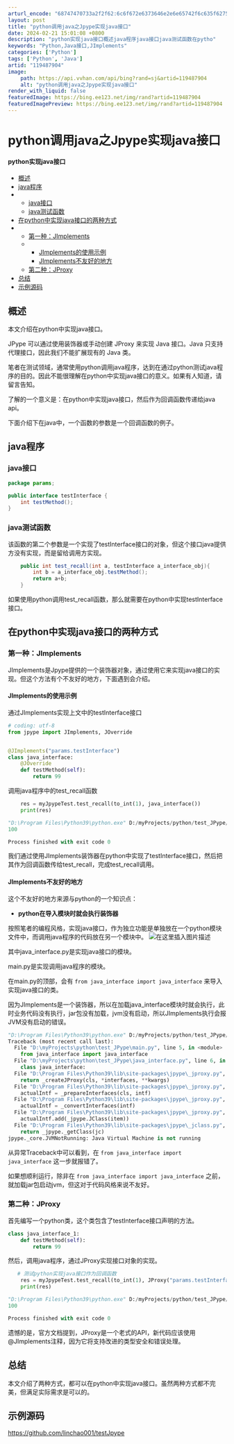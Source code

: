 ```yaml
---
arturl_encode: "68747470733a2f2f62:6c6f672e6373646e2e6e65742f6c635f62757a686964616f2f:61727469636c652f64657461696c732f313139343837393034"
layout: post
title: "python调用java之Jpype实现java接口"
date: 2024-02-21 15:01:08 +0800
description: "python实现java接口概述java程序java接口java测试函数在pytho"
keywords: "Python,Java接口,JImplements"
categories: ['Python']
tags: ['Python', 'Java']
artid: "119487904"
image:
    path: https://api.vvhan.com/api/bing?rand=sj&artid=119487904
    alt: "python调用java之Jpype实现java接口"
render_with_liquid: false
featuredImage: https://bing.ee123.net/img/rand?artid=119487904
featuredImagePreview: https://bing.ee123.net/img/rand?artid=119487904
---
```


# python调用java之Jpype实现java接口

#### python实现java接口

* [概述](#_1)
* [java程序](#java_7)
* + [java接口](#java_8)
  + [java测试函数](#java_18)
* [在python中实现java接口的两种方式](#pythonjava_27)
* + [第一种：JImplements](#JImplements_28)
  + - [JImplements的使用示例](#JImplements_30)
    - [JImplements不友好的地方](#JImplements_59)
  + [第二种：JProxy](#JProxy_91)
* [总结](#_116)
* [示例源码](#_118)

## 概述

本文介绍在python中实现java接口。
  
JPype 可以通过使用装饰器或手动创建 JProxy 来实现 Java 接口。Java 只支持代理接口，因此我们不能扩展现有的 Java 类。
  
笔者在测试领域，通常使用python调用java程序，达到在通过python测试java程序的目的。因此不能很理解在python中实现java接口的意义。如果有人知道，请留言告知。
  
了解的一个意义是：在python中实现java接口，然后作为回调函数传递给java api。
  
下面介绍下在java中，一个函数的参数是一个回调函数的例子。

## java程序

### java接口

```java
package params;

public interface testInterface {
    int testMethod();
}


```

### java测试函数

该函数的第二个参数是一个实现了testInterface接口的对象，但这个接口java提供方没有实现，而是留给调用方实现。

```java
    public int test_recall(int a, testInterface a_interface_obj){
        int b = a_interface_obj.testMethod();
        return a+b;
    }

```

如果使用python调用test\_recall函数，那么就需要在python中实现testInterface接口。

## 在python中实现java接口的两种方式

### 第一种：JImplements

JImplements是Jpype提供的一个装饰器对象，通过使用它来实现java接口的实现。但这个方法有个不友好的地方，下面遇到会介绍。

#### JImplements的使用示例

通过JImplements实现上文中的testInterface接口

```python
# coding: utf-8
from jpype import JImplements, JOverride


@JImplements("params.testInterface")
class java_interface:
    @JOverride
    def testMethod(self):
        return 99

```

调用java程序中的test\_recall函数

```python
    res = myJpypeTest.test_recall(to_int(1), java_interface())
    print(res)

```

```python
"D:\Program Files\Python39\python.exe" D:/myProjects/python/test_JPype/main.py
100

Process finished with exit code 0


```

我们通过使用JImplements装饰器在python中实现了testInterface接口，然后把其作为回调函数传给test\_recall，完成test\_recall调用。

#### JImplements不友好的地方

这个不友好的地方来源与python的一个知识点：

* **python在导入模块时就会执行装饰器**

按照笔者的编程风格，实现java接口，作为独立功能是单独放在一个python模块文件中，而调用java程序的代码放在另一个模块中。
![在这里插入图片描述](https://i-blog.csdnimg.cn/blog_migrate/58dedd378415f380c02b7b66a61bdbf5.png)
  
其中java\_interface.py是实现java接口的模块。
  
main.py是实现调用java程序的模块。
  
在main.py的顶部，会有
`from java_interface import java_interface`
来导入实现java接口的类。
  
因为JImplements是一个装饰器，所以在加载java\_interface模块时就会执行，此时业务代码没有执行，jar包没有加载，jvm没有启动，所以JImplements执行会报JVM没有启动的错误。

```python
"D:\Program Files\Python39\python.exe" D:/myProjects/python/test_JPype/main.py
Traceback (most recent call last):
  File "D:\myProjects\python\test_JPype\main.py", line 5, in <module>
    from java_interface import java_interface
  File "D:\myProjects\python\test_JPype\java_interface.py", line 6, in <module>
    class java_interface:
  File "D:\Program Files\Python39\lib\site-packages\jpype\_jproxy.py", line 136, in JProxyCreator
    return _createJProxy(cls, *interfaces, **kwargs)
  File "D:\Program Files\Python39\lib\site-packages\jpype\_jproxy.py", line 80, in _createJProxy
    actualIntf = _prepareInterfaces(cls, intf)
  File "D:\Program Files\Python39\lib\site-packages\jpype\_jproxy.py", line 51, in _prepareInterfaces
    actualIntf = _convertInterfaces(intf)
  File "D:\Program Files\Python39\lib\site-packages\jpype\_jproxy.py", line 156, in _convertInterfaces
    actualIntf.add(_jpype.JClass(item))
  File "D:\Program Files\Python39\lib\site-packages\jpype\_jclass.py", line 99, in __new__
    return _jpype._getClass(jc)
jpype._core.JVMNotRunning: Java Virtual Machine is not running

```

从异常Traceback中可以看到，在
`from java_interface import java_interface`
这一步就报错了。
  
如果想顺利运行，除非在
`from java_interface import java_interface`
之前，就加载jar包启动jvm，但这对于代码风格来说不友好。

### 第二种：JProxy

首先编写一个python类，这个类包含了testInterface接口声明的方法。

```python
class java_interface_1:
    def testMethod(self):
        return 99

```

然后，调用java程序，通过JProxy实现接口对象的实现。

```python
   # 测试python实现java接口作为回调函数
    res = myJpypeTest.test_recall(to_int(1), JProxy("params.testInterface", inst=java_interface_1()))
    print(res)

```

```python
"D:\Program Files\Python39\python.exe" D:/myProjects/python/test_JPype/main.py
100

Process finished with exit code 0


```

遗憾的是，官方文档提到，JProxy是一个老式的API，新代码应该使用@JImplements注释，因为它将支持改进的类型安全和错误处理。

## 总结

本文介绍了两种方式，都可以在python中实现java接口。虽然两种方式都不完美，但满足实际需求是可以的。

## 示例源码

<https://github.com/linchao001/testJpype>